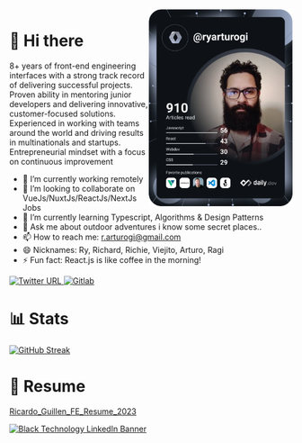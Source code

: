 <div align="left">
  <a href="https://app.daily.dev/ryarturogi" target="_blank">
    <img
      width="256"
      align="right"
      src="https://github.com/ryarturogi/ryarturogi/blob/master/devcard.svg" 
      alt="Ricardo Guillen's Dev Card"
    />
  </a>
</div>

# 👋 Hi there

8+ years of front-end engineering interfaces with a strong track record of delivering successful projects. Proven ability in mentoring junior developers and delivering innovative, customer-focused solutions. Experienced in working with teams around the world and driving results in multinationals and startups. Entrepreneurial mindset with a focus on continuous improvement

- 🔭 I’m currently working remotely
- 👯 I’m looking to collaborate on VueJs/NuxtJs/ReactJs/NextJs Jobs
- 🌱 I’m currently learning Typescript, Algorithms & Design Patterns
- 💬 Ask me about outdoor adventures i know some secret places.. 
- 📫 How to reach me: r.arturogi@gmail.com
- 😄 Nicknames: Ry, Richard, Richie, Viejito, Arturo, Ragi
- ⚡ Fun fact: React.js is like coffee in the morning!

<div align="left">
  <a href="https://twitter.com/ryarturogi">
    <img alt="Twitter URL" src="https://img.shields.io/twitter/url?style=social&url=https%3A%2F%2Ftwitter.com%2FRyArturoGI">    
  </a>
  
  <a href="https://gitlab.com/ricardo.guillen">
    <img
      src="https://img.shields.io/static/v1?logo=gitlab&style=flat-square&color=fca326&label=Gitlab&message=%E2%98%86"
      alt="Gitlab"
    />
  </a>
  
# 📊 Stats
 [![GitHub Streak](https://github-readme-streak-stats.herokuapp.com/?user=ryarturogi)](https://github.com/ryarturogi)
  
# 📗 Resume
[Ricardo_Guillen_FE_Resume_2023](https://github.com/ryarturogi/ryarturogi/files/10401761/Ricardo_Guillen_FE_Resume_2023.pdf)

[![Black Technology LinkedIn Banner](https://user-images.githubusercontent.com/8452197/214675141-8976389f-e888-42f4-99a8-d9b2a06cee8e.png)](https://www.linkedin.com/in/ryarturogi/)
</div>
